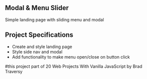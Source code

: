 ## Modal & Menu Slider

Simple landing page with sliding menu and modal

## Project Specifications

- Create and style landing page
- Style side nav and modal
- Add functionality to make menu open/close on button click

#this project part of 20 Web Projects With Vanilla JavaScript by Brad Traversy

